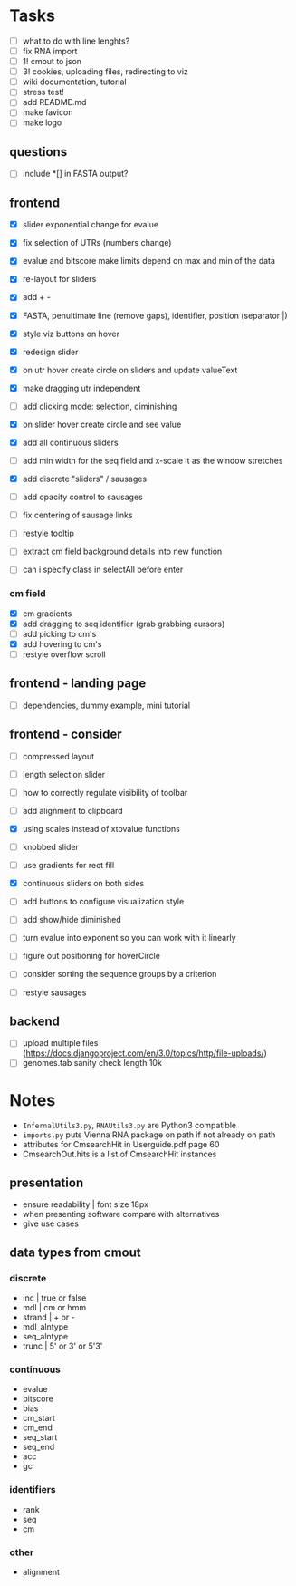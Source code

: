 <!-- ## Instructions :bird:
- run localhost `python3 -m http.server`
- http://localhost:8000/web/index.html -->

# Tasks
- [ ] what to do with line lenghts?
- [ ] fix RNA import
- [ ] 1! cmout to json
- [ ] 3! cookies, uploading files, redirecting to viz
- [ ] wiki documentation, tutorial
- [ ] stress test!
- [ ] add README.md
- [ ] make favicon
- [ ] make logo

## questions
- [ ] include *[] in FASTA output?

## frontend
- [x] slider exponential change for evalue
- [x] fix selection of UTRs (numbers change)
- [x] evalue and bitscore make limits depend on max and min of the data
- [x] re-layout for sliders
- [x] add + -
- [x] FASTA, penultimate line (remove gaps), identifier, position (separator |)
- [x] style viz buttons on hover
- [x] redesign slider
- [x] on utr hover create circle on sliders and update valueText
- [x] make dragging utr independent
- [ ] add clicking mode: selection, diminishing
- [x] on slider hover create circle and see value
- [x] add all continuous sliders
- [ ] add min width for the seq field and x-scale it as the window stretches
- [x] add discrete "sliders" / sausages
- [ ] add opacity control to sausages
- [ ] fix centering of sausage links
- [ ] restyle tooltip
- [ ] extract cm field background details into new function
- [ ] can i specify class in selectAll before enter


### cm field
- [x] cm gradients
- [x] add dragging to seq identifier (grab grabbing cursors)
- [ ] add picking to cm's
- [x] add hovering to cm's
- [ ] restyle overflow scroll

## frontend - landing page
- [ ] dependencies, dummy example, mini tutorial

## frontend - consider
- [ ] compressed layout
- [ ] length selection slider
- [ ] how to correctly regulate visibility of toolbar
- [ ] add alignment to clipboard
- [x] using scales instead of xtovalue functions
- [ ] knobbed slider
- [ ] use gradients for rect fill
- [x] continuous sliders on both sides
- [ ] add buttons to configure visualization style
- [ ] add show/hide diminished
- [ ] turn evalue into exponent so you can work with it linearly
- [ ] figure out positioning for hoverCircle
- [ ] consider sorting the sequence groups by a criterion
- [ ] restyle sausages


## backend
- [ ] upload multiple files (https://docs.djangoproject.com/en/3.0/topics/http/file-uploads/)
- [ ] genomes.tab sanity check length 10k

# Notes
- `InfernalUtils3.py`, `RNAUtils3.py` are Python3 compatible
- `imports.py` puts Vienna RNA package on path if not already on path
- attributes for CmsearchHit in Userguide.pdf page 60
- CmsearchOut.hits is a list of CmsearchHit instances

<!-- ## Data flow :ocean:
- [x] fancy.cmout -> json | `funcs.fancy_cmout_to_json`
- [x] json -> main.js
- [x] genomes -> main.js -->

<!-- ## User flow :raising_hand:
- user uploads multiple cmsearch files
- script that merges cmsearch files (get UTR, CDS lengths from tab file)
- turn to json
- json to d3 svg -->

## presentation
- ensure readability | font size 18px
- when presenting software compare with alternatives
- give use cases


## data types from cmout
### discrete
- inc | true or false
- mdl | cm or hmm
- strand | + or -
- mdl_alntype
- seq_alntype
- trunc | 5' or 3' or 5'3'

### continuous
- evalue
- bitscore
- bias
- cm_start
- cm_end
- seq_start
- seq_end
- acc
- gc

### identifiers
- rank
- seq
- cm

### other
- alignment
